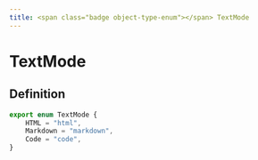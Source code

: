 ```yaml
---
title: <span class="badge object-type-enum"></span> TextMode
---
```

# <span class="badge object-type-enum"></span> TextMode

## Definition

```typescript
export enum TextMode {
	HTML = "html",
	Markdown = "markdown",
	Code = "code",
}

```
